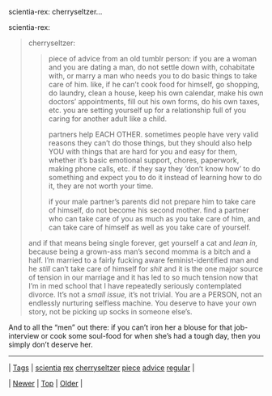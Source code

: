 <!--
title: scientia-rex
date: 2020-06-28T15:27:00.135Z
tags: scientia, rex, cherryseltzer, piece, advice, regular
-->


scientia-rex: cherryseltzer...

<p>scientia-rex:</p>

<blockquote>
<p>cherryseltzer:</p>
<blockquote>
<p>piece of advice from an old tumblr person: if you are a woman and you are dating a man, do not settle down with, cohabitate with, or marry a man who needs you to do basic things to take care of him. like, if he can’t cook food for himself, go shopping, do laundry, clean a house, keep his own calendar, make his own doctors’ appointments, fill out his own forms, do his own taxes, etc. you are setting yourself up for a relationship full of you caring for another adult like a child.</p>
<p>partners help EACH OTHER. sometimes people have very valid reasons they can’t do those things, but they should also help YOU with things that are hard for you and easy for them, whether it’s basic emotional support, chores, paperwork, making phone calls, etc. if they say they ‘don’t know how’ to do something and expect you to do it instead of learning how to do it, they are not worth your time.</p>
<p>if your male partner’s parents did not prepare him to take care of himself, do not become his second mother. find a partner who can take care of you as much as you take care of him, and can take care of himself as well as you take care of yourself.</p>
</blockquote>
<p>and if that means being single forever, get yourself a cat and <i>lean in,</i> because being a grown-ass man’s second momma is a bitch and a half. I’m married to a fairly fucking aware feminist-identified man and he <i>still</i> can’t take care of himself for <i>shit</i> and it is the one major source of tension in our marriage and it has led to so much tension now that I’m in med school that I have repeatedly seriously contemplated divorce. It’s not a <i>small issue,</i> it’s not trivial. You are a PERSON, not an endlessly nurturing selfless machine. You deserve to have your own story, not be picking up socks in someone else’s.<br/></p>
</blockquote>

<p>And to all the &ldquo;men&rdquo; out there: if you can&rsquo;t iron her a blouse for that job-interview or cook some soul-food for when she&rsquo;s had a tough day, then you simply don&rsquo;t deserve her.</p>

<!--BOTTOM-POST-NAVIGATION-->
---

| [Tags](tags.md) | [scientia](tag-scientia.md) [rex](tag-rex.md) [cherryseltzer](tag-cherryseltzer.md) [piece](tag-piece.md) [advice](tag-advice.md) [regular](tag-regular.md) |

| [Newer](152784946556.md) | [Top](index.md) | [Older](152810131533.md) |